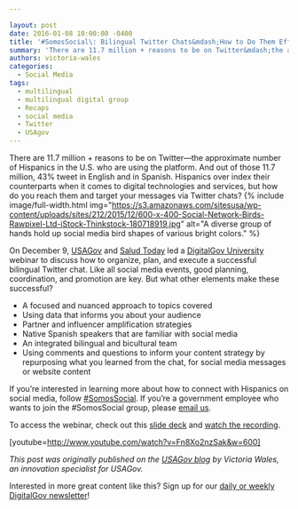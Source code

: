 ```yaml
---

layout: post
date: 2016-01-08 10:00:00 -0400
title: '#SomosSocial\: Bilingual Twitter Chats&mdash;How to Do Them Effectively'
summary: 'There are 11.7 million + reasons to be on Twitter&mdash;the approximate number of Hispanics in the U.S. who are using the platform. And out of those 11.7 million, 43% tweet in English and in Spanish. Hispanics over index their counterparts when it comes to digital technologies and services, but how do you reach them and'
authors: victoria-wales
categories:
  - Social Media
tags:
  - multilingual
  - multilingual digital group
  - Recaps
  - social media
  - Twitter
  - USAgov
---
```


There are 11.7 million + reasons to be on Twitter—the approximate number of Hispanics in the U.S. who are using the platform. And out of those 11.7 million, 43% tweet in English and in Spanish. Hispanics over index their counterparts when it comes to digital technologies and services, but how do you reach them and target your messages via Twitter chats? 
{% include image/full-width.html img="https://s3.amazonaws.com/sitesusa/wp-content/uploads/sites/212/2015/12/600-x-400-Social-Network-Birds-Rawpixel-Ltd-iStock-Thinkstock-180718919.jpg" alt="A diverse group of hands hold up social media bird shapes of various bright colors." %} 

On December 9, [USAGov](https://www.usa.gov/) and [Salud Today](http://www.saludtoday.com/blog/) led a [DigitalGov University](https://www.WHATEVER/digitalgov-university/) webinar to discuss how to organize, plan, and execute a successful bilingual Twitter chat. Like all social media events, good planning, coordination, and promotion are key. But what other elements make these successful?

  * A focused and nuanced approach to topics covered
  * Using data that informs you about your audience
  * Partner and influencer amplification strategies
  * Native Spanish speakers that are familiar with social media
  * An integrated bilingual and bicultural team
  * Using comments and questions to inform your content strategy by repurposing what you learned from the chat, for social media messages or website content

If you’re interested in learning more about how to connect with Hispanics on social media, follow [#SomosSocial](https://twitter.com/hashtag/somossocial). If you’re a government employee who wants to join the #SomosSocial group, please [email us](mailto:usapartnerships@gsa.gov).

To access the webinar, check out this [slide deck](http://www.slideshare.net/VictoriaBWales/twitter-webinar-12915) and [watch the recording](https://www.youtube.com/watch?v=Fn8Xo2nzSak).

[youtube=http://www.youtube.com/watch?v=Fn8Xo2nzSak&w=600]

_This post was originally published on the [USAGov blog](https://blog.usa.gov/) by Victoria Wales, an innovation specialist for USAGov._

Interested in more great content like this? Sign up for our [daily or weekly DigitalGov newsletter](https://public.govdelivery.com/accounts/USHOWTO/subscriber/new)!